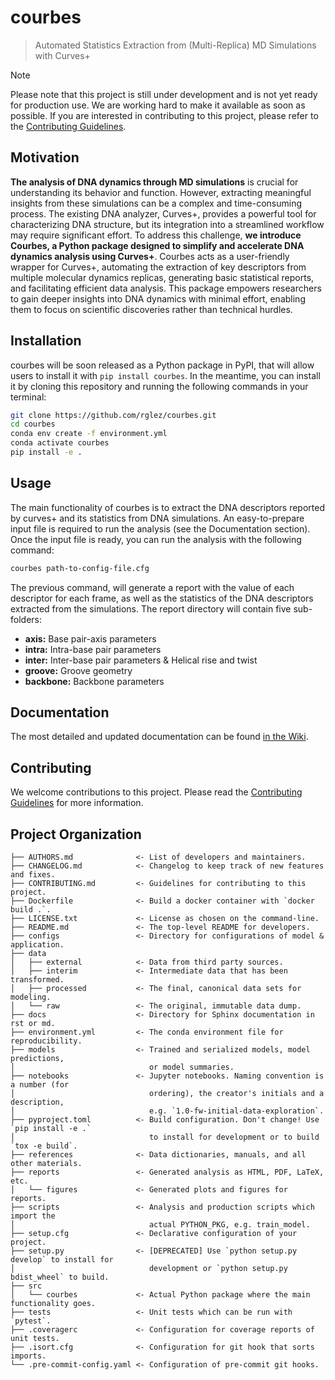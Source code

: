 # courbes

> Automated Statistics Extraction from (Multi-Replica) MD Simulations with Curves+

> [!NOTE]
> Please note that this project is still under development and is not yet ready for production use. We are working hard
> to make it available as soon as possible. If you are interested in contributing to this project, please refer to
> the [Contributing Guidelines](CONTRIBUTING.md).

## Motivation

**The analysis of DNA dynamics through MD simulations** is crucial for understanding its behavior and function. However,
extracting meaningful insights from these simulations can be a complex and time-consuming process. The existing DNA
analyzer, Curves+, provides a powerful tool for characterizing DNA structure, but its integration into a streamlined
workflow may require significant effort. To address this challenge, **we introduce Courbes, a Python package designed to
simplify and accelerate DNA dynamics analysis using Curves+**. Courbes acts as a user-friendly wrapper for Curves+,
automating the extraction of key descriptors from multiple molecular dynamics replicas, generating basic statistical
reports, and facilitating efficient data analysis. This package empowers researchers to gain deeper insights into DNA
dynamics with minimal effort, enabling them to focus on scientific discoveries rather than technical hurdles.

## Installation

courbes will be soon released as a Python package in PyPI, that will allow users to install it
with `pip install courbes`. In the meantime, you can install it by cloning this repository and running the following
commands in your terminal:

```bash
git clone https://github.com/rglez/courbes.git
cd courbes
conda env create -f environment.yml
conda activate courbes
pip install -e .
```

## Usage

The main functionality of courbes is to extract the DNA descriptors reported by curves+ and its statistics from DNA
simulations. An easy-to-prepare input file is required to run the analysis (see the Documentation section). Once the
input file is ready, you can run the analysis with the following command:

```bash
courbes path-to-config-file.cfg
```

The previous command, will generate a report with the value of each descriptor for each frame, as well as the statistics
of the DNA descriptors extracted from the simulations. The report directory will contain five sub-folders:

- **axis:** Base pair-axis parameters
- **intra:** Intra-base pair parameters
- **inter:** Inter-base pair parameters & Helical rise and twist
- **groove:** Groove geometry
- **backbone:** Backbone parameters

## Documentation

The most detailed and updated documentation can be found [in the Wiki](https://github.com/rglez/courbes/wiki).

## Contributing

We welcome contributions to this project. Please read the [Contributing Guidelines](CONTRIBUTING.md) for more
information.

## Project Organization

```
├── AUTHORS.md              <- List of developers and maintainers.
├── CHANGELOG.md            <- Changelog to keep track of new features and fixes.
├── CONTRIBUTING.md         <- Guidelines for contributing to this project.
├── Dockerfile              <- Build a docker container with `docker build .`.
├── LICENSE.txt             <- License as chosen on the command-line.
├── README.md               <- The top-level README for developers.
├── configs                 <- Directory for configurations of model & application.
├── data
│   ├── external            <- Data from third party sources.
│   ├── interim             <- Intermediate data that has been transformed.
│   ├── processed           <- The final, canonical data sets for modeling.
│   └── raw                 <- The original, immutable data dump.
├── docs                    <- Directory for Sphinx documentation in rst or md.
├── environment.yml         <- The conda environment file for reproducibility.
├── models                  <- Trained and serialized models, model predictions,
│                              or model summaries.
├── notebooks               <- Jupyter notebooks. Naming convention is a number (for
│                              ordering), the creator's initials and a description,
│                              e.g. `1.0-fw-initial-data-exploration`.
├── pyproject.toml          <- Build configuration. Don't change! Use `pip install -e .`
│                              to install for development or to build `tox -e build`.
├── references              <- Data dictionaries, manuals, and all other materials.
├── reports                 <- Generated analysis as HTML, PDF, LaTeX, etc.
│   └── figures             <- Generated plots and figures for reports.
├── scripts                 <- Analysis and production scripts which import the
│                              actual PYTHON_PKG, e.g. train_model.
├── setup.cfg               <- Declarative configuration of your project.
├── setup.py                <- [DEPRECATED] Use `python setup.py develop` to install for
│                              development or `python setup.py bdist_wheel` to build.
├── src
│   └── courbes             <- Actual Python package where the main functionality goes.
├── tests                   <- Unit tests which can be run with `pytest`.
├── .coveragerc             <- Configuration for coverage reports of unit tests.
├── .isort.cfg              <- Configuration for git hook that sorts imports.
└── .pre-commit-config.yaml <- Configuration of pre-commit git hooks.
```
